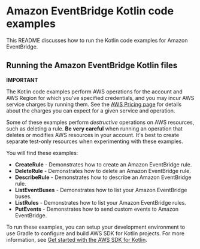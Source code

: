 # Amazon EventBridge Kotlin code examples

This README discusses how to run the Kotlin code examples for Amazon EventBridge.

## Running the Amazon EventBridge Kotlin files

**IMPORTANT**

The Kotlin code examples perform AWS operations for the account and AWS Region for which you've specified credentials, and you may incur AWS service charges by running them. See the [AWS Pricing page](https://aws.amazon.com/pricing/) for details about the charges you can expect for a given service and operation.

Some of these examples perform *destructive* operations on AWS resources, such as deleting a rule. **Be very careful** when running an operation that deletes or modifies AWS resources in your account. It's best to create separate test-only resources when experimenting with these examples.

You will find these examples: 

- **CreateRule** - Demonstrates how to create an Amazon EventBridge rule.
- **DeleteRule** - Demonstrates how to delete an Amazon EventBridge rule.
- **DescribeRule** - Demonstrates how to describe an Amazon EventBridge rule.
- **ListEventBuses** - Demonstrates how to list your Amazon EventBridge buses.
- **ListRules** - Demonstrates how to list your Amazon EventBridge rules.
- **PutEvents** - Demonstrates how to send custom events to Amazon EventBridge.

To run these examples, you can setup your development environment to use Gradle to configure and build AWS SDK for Kotlin projects. For more information, 
see [Get started with the AWS SDK for Kotlin](https://docs.aws.amazon.com/sdk-for-kotlin/latest/developer-guide/setup.html). 
